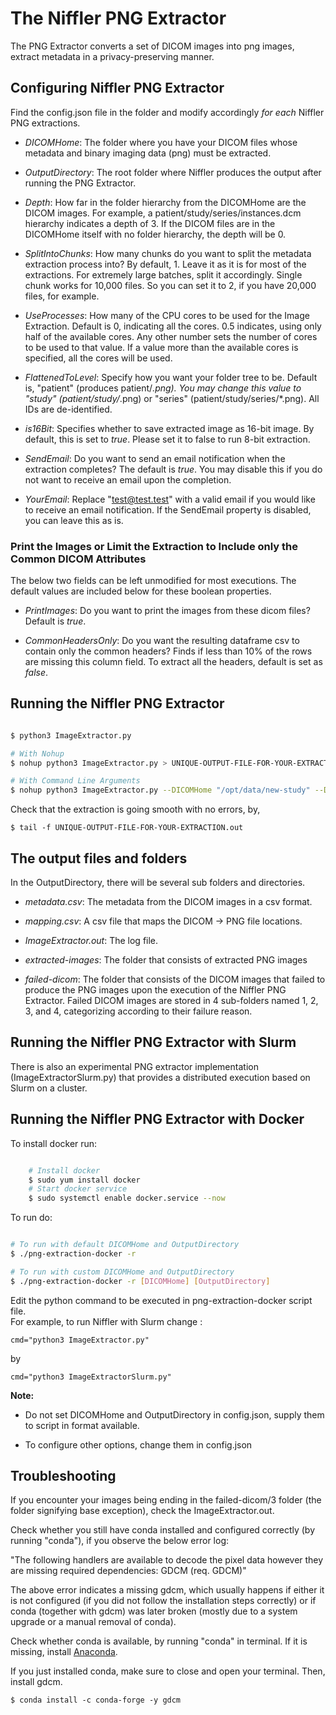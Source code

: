 # The Niffler PNG Extractor

The PNG Extractor converts a set of DICOM images into png images, extract metadata in a privacy-preserving manner.


## Configuring Niffler PNG Extractor

Find the config.json file in the folder and modify accordingly *for each* Niffler PNG extractions.

* *DICOMHome*: The folder where you have your DICOM files whose metadata and binary imaging data (png) must be extracted.

* *OutputDirectory*: The root folder where Niffler produces the output after running the PNG Extractor.

* *Depth*: How far in the folder hierarchy from the DICOMHome are the DICOM images. For example, a patient/study/series/instances.dcm hierarchy indicates a depth of 3. If the DICOM files are in the DICOMHome itself with no folder hierarchy, the depth will be 0.

* *SplitIntoChunks*: How many chunks do you want to split the metadata extraction process into? By default, 1. Leave it as it is for most of the extractions. For extremely large batches, split it accordingly. Single chunk works for 10,000 files. So you can set it to 2, if you have 20,000 files, for example.

* *UseProcesses*: How many of the CPU cores to be used for the Image Extraction. Default is 0, indicating all the cores. 0.5 indicates, using only half of the available cores. Any other number sets the number of cores to be used to that value. If a value more than the available cores is specified, all the cores will be used.

* *FlattenedToLevel*: Specify how you want your folder tree to be. Default is, "patient" (produces patient/*.png). 
  You may change this value to "study" (patient/study/*.png) or "series" (patient/study/series/*.png). All IDs are de-identified.
 
* *is16Bit*:  Specifies whether to save extracted image as 16-bit  image. By default, this is set to _true_. Please set it to false to run 8-bit extraction.
  
* *SendEmail*: Do you want to send an email notification when the extraction completes? The default is _true_. You may disable this if you do not want to receive an email upon the completion.

* *YourEmail*: Replace "test@test.test" with a valid email if you would like to receive an email notification. If the SendEmail property is disabled, you can leave this as is.


### Print the Images or Limit the Extraction to Include only the Common DICOM Attributes

The below two fields can be left unmodified for most executions. The default values are included below for these boolean properties.

* *PrintImages*: Do you want to print the images from these dicom files? Default is _true_.

* *CommonHeadersOnly*: Do you want the resulting dataframe csv to contain only the common headers? Finds if less than 10% of the rows are missing this column field. To extract all the headers, default is set as _false_.


## Running the Niffler PNG Extractor
```bash

$ python3 ImageExtractor.py

# With Nohup
$ nohup python3 ImageExtractor.py > UNIQUE-OUTPUT-FILE-FOR-YOUR-EXTRACTION.out &

# With Command Line Arguments
$ nohup python3 ImageExtractor.py --DICOMHome "/opt/data/new-study" --Depth 0 --PrintImages true --SendEmail true > UNIQUE-OUTPUT-FILE-FOR-YOUR-EXTRACTION.out &
```
Check that the extraction is going smooth with no errors, by,

```
$ tail -f UNIQUE-OUTPUT-FILE-FOR-YOUR-EXTRACTION.out
```

## The output files and folders

In the OutputDirectory, there will be several sub folders and directories.

* *metadata.csv*: The metadata from the DICOM images in a csv format.

* *mapping.csv*: A csv file that maps the DICOM -> PNG file locations.

* *ImageExtractor.out*: The log file.

* *extracted-images*: The folder that consists of extracted PNG images

* *failed-dicom*: The folder that consists of the DICOM images that failed to produce the PNG images upon the execution of the Niffler PNG Extractor. Failed DICOM images are stored in 4 sub-folders named 1, 2, 3, and 4, categorizing according to their failure reason.


## Running the Niffler PNG Extractor with Slurm

There is also an experimental PNG extractor implementation (ImageExtractorSlurm.py) that provides a distributed execution based on Slurm on a cluster.


## Running the Niffler PNG Extractor with Docker

To install docker run:

```bash

    # Install docker
    $ sudo yum install docker
    # Start docker service
    $ sudo systemctl enable docker.service --now
```

To run do:


```bash

# To run with default DICOMHome and OutputDirectory
$ ./png-extraction-docker -r

# To run with custom DICOMHome and OutputDirectory
$ ./png-extraction-docker -r [DICOMHome] [OutputDirectory]

```
Edit the python command to be executed in png-extraction-docker script file.  
For example, to run Niffler with Slurm change :

    cmd="python3 ImageExtractor.py"
by

    cmd="python3 ImageExtractorSlurm.py"

**Note:** 
-   Do not set DICOMHome and OutputDirectory in config.json, supply them to script in format available.

-   To configure other options, change them in config.json  


## Troubleshooting

If you encounter your images being ending in the failed-dicom/3 folder (the folder signifying base exception), check the
ImageExtractor.out.

Check whether you still have conda installed and configured correctly (by running "conda"), if you observe the below error log:

"The following handlers are available to decode the pixel data however they are missing required dependencies: GDCM (req. GDCM)"

The above error indicates a missing gdcm, which usually happens if either it is not configured (if you did not follow the
installation steps correctly) or if conda (together with gdcm) was later broken (mostly due to a system upgrade or a manual removal of conda).

Check whether conda is available, by running "conda" in terminal. If it is missing, install [Anaconda](https://www.anaconda.com/distribution/#download-section).
 
If you just installed conda, make sure to close and open your terminal. Then, install gdcm.

```
$ conda install -c conda-forge -y gdcm 
```
